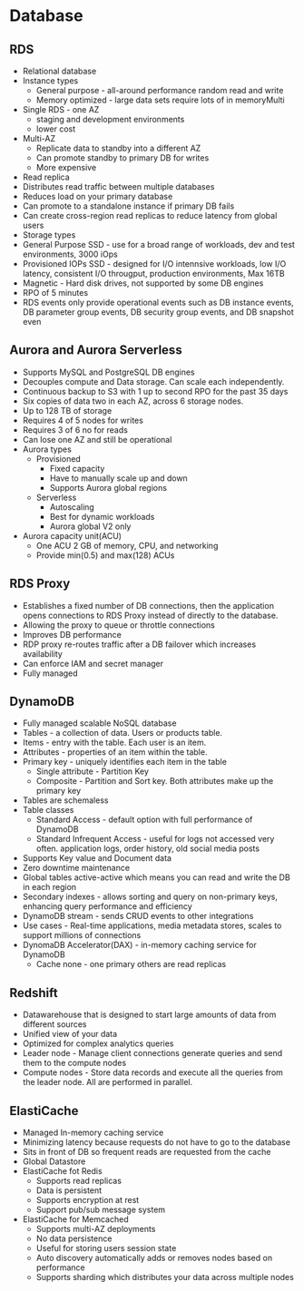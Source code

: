# Database

## RDS
* Relational database
* Instance types
  * General purpose - all-around performance random read and write
  * Memory optimized - large data sets require lots of in memoryMulti
* Single RDS - one AZ
  * staging and development environments
  * lower cost
* Multi-AZ
  * Replicate data to standby into a different AZ
  * Can promote standby to primary DB for writes
  * More expensive
* Read replica
 *  Distributes read traffic between multiple databases
 *  Reduces load on your primary database
 *  Can promote to a standalone instance if primary DB fails
 *  Can create cross-region read replicas to reduce latency from global users
* Storage types
 * General Purpose SSD - use for a broad range of workloads, dev and test environments, 3000 iOps
 * Provisioned IOPs SSD - designed for I/O intennsive workloads, low I/O latency, consistent I/O througput, production environments, Max 16TB
 * Magnetic - Hard disk drives, not supported by some DB engines
* RPO of 5 minutes
* RDS events only provide operational events such as DB instance events, DB parameter group events, DB security group events, and DB snapshot even

## Aurora and Aurora Serverless
* Supports MySQL and PostgreSQL DB engines
* Decouples compute and Data storage. Can scale each independently.
* Continuous backup to S3 with 1 up to second RPO for the past 35 days
* Six copies of data two in each AZ, across 6 storage nodes.
* Up to 128 TB of storage
* Requires 4 of 5 nodes for writes
* Requires 3 of 6 no for reads
* Can lose one AZ and still be operational
* Aurora types
  * Provisioned
    * Fixed capacity
    * Have to manually scale up and down
    * Supports Aurora global regions
  * Serverless
    * Autoscaling
    * Best for dynamic workloads
    * Aurora global V2 only
* Aurora capacity unit(ACU)
  * One ACU 2 GB of memory, CPU, and networking
  * Provide min(0.5) and max(128) ACUs

## RDS Proxy
* Establishes a fixed number of DB connections, then the application opens connections to RDS Proxy instead of directly to the database.
* Allowing the proxy to queue or throttle connections
* Improves DB performance
* RDP proxy re-routes traffic after a DB failover which increases availability
* Can enforce IAM and secret manager
* Fully managed

## DynamoDB
* Fully managed scalable NoSQL database
* Tables - a collection of data. Users or products table.
* Items - entry with the table. Each user is an item.
* Attributes - properties of an item within the table.
* Primary key - uniquely identifies each item in the table
  * Single attribute - Partition Key
  * Composite - Partition and Sort key. Both attributes make up the primary key
* Tables are schemaless
* Table classes
  * Standard Access - default option with full performance of DynamoDB
  * Standard Infrequent Access - useful for logs not accessed very often. application logs, order history, old social media posts
* Supports Key value and Document data
* Zero downtime maintenance
* Global tables active-active which means you can read and write the DB in each region
* Secondary indexes - allows sorting and query on non-primary keys, enhancing query performance and efficiency
* DynamoDB stream - sends CRUD events to other integrations
* Use cases - Real-time applications, media metadata stores, scales to support millions of connections
* DynomaDB Accelerator(DAX) - in-memory caching service for DynamoDB
  * Cache none - one primary others are read replicas

## Redshift
* Datawarehouse that is designed to start large amounts of data from different sources
* Unified view of your data
* Optimized for complex analytics queries
* Leader node - Manage client connections generate queries and send them to the compute nodes
* Compute nodes - Store data records and execute all the queries from the leader node. All are performed in parallel.

## ElastiCache
* Managed In-memory caching service
* Minimizing latency because requests do not have to go to the database
* Sits in front of DB so frequent reads are requested from the cache
* Global Datastore
* ElastiCache fot Redis
  * Supports read replicas
  * Data is persistent
  * Supports encryption at rest
  * Support pub/sub message system
* ElastiCache for Memcached
  * Supports multi-AZ deployments
  * No data persistence
  * Useful for storing users session state
  * Auto discovery automatically adds or removes nodes based on performance
  * Supports sharding which distributes your data across multiple nodes


